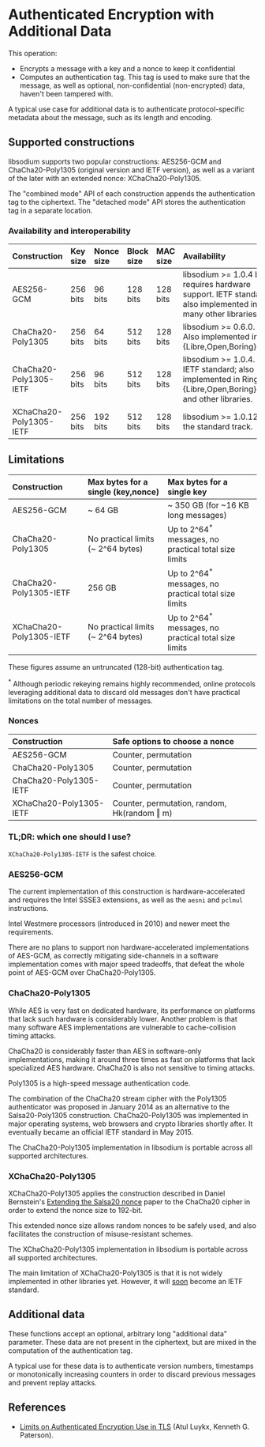 # Authenticated Encryption with Additional Data

This operation:

* Encrypts a message with a key and a nonce to keep it confidential
* Computes an authentication tag. This tag is used to make sure that the
  message, as well as optional, non-confidential \(non-encrypted\) data, haven't
  been tampered with.

A typical use case for additional data is to authenticate protocol-specific metadata
about the message, such as its length and encoding.

## Supported constructions

libsodium supports two popular constructions: AES256-GCM and ChaCha20-Poly1305
\(original version and IETF version\), as well as a variant of the later with an
extended nonce: XChaCha20-Poly1305.

The "combined mode" API of each construction appends the
authentication tag to the ciphertext. The "detached mode" API stores
the authentication tag in a separate location.

### Availability and interoperability

| Construction            | Key size | Nonce size | Block size | MAC size | Availability                                                                                                  |
| :---------------------- | :------- | :--------- | :--------- | :------- | :------------------------------------------------------------------------------------------------------------ |
| AES256-GCM              | 256 bits | 96 bits    | 128 bits   | 128 bits | libsodium &gt;= 1.0.4 but requires hardware support. IETF standard; also implemented in many other libraries. |
| ChaCha20-Poly1305       | 256 bits | 64 bits    | 512 bits   | 128 bits | libsodium &gt;= 0.6.0. Also implemented in {Libre,Open,Boring}SSL.                                            |
| ChaCha20-Poly1305-IETF  | 256 bits | 96 bits    | 512 bits   | 128 bits | libsodium &gt;= 1.0.4. IETF standard; also implemented in Ring, {Libre,Open,Boring}SSL and other libraries.   |
| XChaCha20-Poly1305-IETF | 256 bits | 192 bits   | 512 bits   | 128 bits | libsodium &gt;= 1.0.12. On the standard track.                                                                |

## Limitations

| Construction            | Max bytes for a single \(key,nonce\) | Max bytes for a single key                                       |
| :---------------------- | :----------------------------------- | :--------------------------------------------------------------- |
| AES256-GCM              | ~ 64 GB                              | ~ 350 GB (for ~16 KB long messages)                              |
| ChaCha20-Poly1305       | No practical limits \(~ 2^64 bytes\) | Up to 2^64<sup>\*</sup> messages, no practical total size limits |
| ChaCha20-Poly1305-IETF  | 256 GB                               | Up to 2^64<sup>\*</sup> messages, no practical total size limits |
| XChaCha20-Poly1305-IETF | No practical limits \(~ 2^64 bytes\) | Up to 2^64<sup>\*</sup> messages, no practical total size limits |

These figures assume an untruncated (128-bit) authentication tag.

<sup>\*</sup> Although periodic rekeying remains highly recommended, online
protocols leveraging additional data to discard old messages don't have
practical limitations on the total number of messages.

### Nonces

| Construction            | Safe options to choose a nonce                 |
| :---------------------- | :--------------------------------------------- |
| AES256-GCM              | Counter, permutation                           |
| ChaCha20-Poly1305       | Counter, permutation                           |
| ChaCha20-Poly1305-IETF  | Counter, permutation                           |
| XChaCha20-Poly1305-IETF | Counter, permutation, random, Hk\(random ‖ m\) |

### TL;DR: which one should I use?

`XChaCha20-Poly1305-IETF` is the safest choice.

### AES256-GCM

The current implementation of this construction is hardware-accelerated and
requires the Intel SSSE3 extensions, as well as the `aesni` and `pclmul`
instructions.

Intel Westmere processors \(introduced in 2010\) and newer meet the
requirements.

There are no plans to support non hardware-accelerated implementations of
AES-GCM, as correctly mitigating side-channels in a software implementation
comes with major speed tradeoffs, that defeat the whole point of AES-GCM over
ChaCha20-Poly1305.

### ChaCha20-Poly1305

While AES is very fast on dedicated hardware, its performance on platforms that
lack such hardware is considerably lower. Another problem is that many software
AES implementations are vulnerable to cache-collision timing attacks.

ChaCha20 is considerably faster than AES in software-only implementations,
making it around three times as fast on platforms that lack specialized AES
hardware. ChaCha20 is also not sensitive to timing attacks.

Poly1305 is a high-speed message authentication code.

The combination of the ChaCha20 stream cipher with the Poly1305 authenticator
was proposed in January 2014 as an alternative to the Salsa20-Poly1305
construction. ChaCha20-Poly1305 was implemented in major operating systems, web
browsers and crypto libraries shortly after. It eventually became an official
IETF standard in May 2015.

The ChaCha20-Poly1305 implementation in libsodium is portable across all
supported architectures.

### XChaCha20-Poly1305

XChaCha20-Poly1305 applies the construction described in Daniel Bernstein's
[Extending the Salsa20 nonce](https://cr.yp.to/snuffle/xsalsa-20081128.pdf)
paper to the ChaCha20 cipher in order to extend the nonce size to 192-bit.

This extended nonce size allows random nonces to be safely used, and also
facilitates the construction of misuse-resistant schemes.

The XChaCha20-Poly1305 implementation in libsodium is portable across all
supported architectures.

The main limitation of XChaCha20-Poly1305 is that it is not widely implemented
in other libraries yet. However, it will
[soon](https://tools.ietf.org/html/draft-arciszewski-xchacha-03) become an IETF
standard.

## Additional data

These functions accept an optional, arbitrary long "additional data" parameter.
These data are not present in the ciphertext, but are mixed in the computation
of the authentication tag.

A typical use for these data is to authenticate version numbers, timestamps or
monotonically increasing counters in order to discard previous messages and
prevent replay attacks.

## References

* [Limits on Authenticated Encryption Use in TLS](http://www.isg.rhul.ac.uk/~kp/TLS-AEbounds.pdf)
  \(Atul Luykx, Kenneth G. Paterson\).

